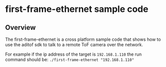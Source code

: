 # first-frame-ethernet sample code

## Overview

The first-frame-ethernet is a cross platform sample code that shows how to use the aditof sdk to talk to a remote ToF camera over the network.

For example if the ip address of the target is `192.168.1.110` the run command should be:
`./first-frame-ethernet "192.168.1.110"`
